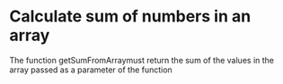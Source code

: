 # Calculate sum of numbers in an array

The function getSumFromArraymust return the sum of the values in the array passed as a parameter of the function
